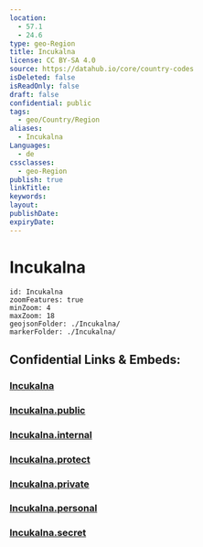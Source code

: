 ```yaml
---
location:
  - 57.1
  - 24.6
type: geo-Region
title: Incukalna
license: CC BY-SA 4.0
source: https://datahub.io/core/country-codes
isDeleted: false
isReadOnly: false
draft: false
confidential: public
tags:
  - geo/Country/Region
aliases:
  - Incukalna
Languages:
  - de
cssclasses:
  - geo-Region
publish: true
linkTitle:
keywords:
layout:
publishDate:
expiryDate:
---
```


# Incukalna

```leaflet
id: Incukalna
zoomFeatures: true 
minZoom: 4 
maxZoom: 18
geojsonFolder: ./Incukalna/
markerFolder: ./Incukalna/
```


## Confidential Links & Embeds: 

### [Incukalna](/_Standards/Earth/Continent/Europe/Europe~North/Latvia/Counties/Incukalna.md) 

### [Incukalna.public](/_public/Earth/Continent/Europe/Europe~North/Latvia/Counties/Incukalna.public.md) 

### [Incukalna.internal](/_internal/Earth/Continent/Europe/Europe~North/Latvia/Counties/Incukalna.internal.md) 

### [Incukalna.protect](/_protect/Earth/Continent/Europe/Europe~North/Latvia/Counties/Incukalna.protect.md) 

### [Incukalna.private](/_private/Earth/Continent/Europe/Europe~North/Latvia/Counties/Incukalna.private.md) 

### [Incukalna.personal](/_personal/Earth/Continent/Europe/Europe~North/Latvia/Counties/Incukalna.personal.md) 

### [Incukalna.secret](/_secret/Earth/Continent/Europe/Europe~North/Latvia/Counties/Incukalna.secret.md)

